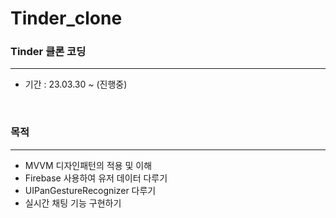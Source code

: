 # Tinder_clone
### Tinder 클론 코딩
---

* 기간 : 23.03.30 ~ (진행중) 
<br>

### 목적 
---
* MVVM 디자인패턴의 적용 및 이해
* Firebase 사용하여 유저 데이터 다루기
* UIPanGestureRecognizer 다루기
* 실시간 채팅 기능 구현하기 

